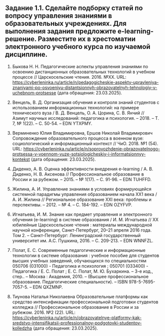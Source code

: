 ## Задание 1.1. Сделайте подборку статей по вопросу управления знаниями в образовательных учреждениях. Для выполнения задания предложите e-learning-решение. Разместите их в хрестоматии электронного учебного курса по изучаемой дисциплине.

1. Быкова Н. Н. Педагогические аспекты управления знаниями по освоению дистанционных образовательных технологий в учебном процессе // Царскосельские чтения. 2016. №XX. URL: https://cyberleninka.ru/article/n/pedagogicheskie-aspekty-upravleniya-znaniyami-po-osvoeniyu-distantsionnyh-obrazovatelnyh-tehnologiy-v-uchebnom-protsesse (дата обращения: 23.03.2025).

2. Венцель, В. Д. Организация обучения и контроля знаний студентов с использованием информационных технологий: на примере технического вуза / В. Д. Венцель, О. А. Цорина, С. В. Янчий // Азимут научных исследований: педагогика и психология. – 2018. – Т. 7, № 1(22). – С. 50-54. – EDN YTXPMY.

3. Верминенко Юлия Владимировна, Ершов Николай Владимирович Сопровождение образовательного процесса в военном вузе: социологический и информационный контекст // ЧиО. 2018. №1 (54). URL: https://cyberleninka.ru/article/n/soprovozhdenie-obrazovatelnogo-protsessa-v-voennom-vuze-sotsiologicheskiy-i-informatsionnyy-kontekst (дата обращения: 23.03.2025).

4. Диденко, А. В. Оценка эффективности внедрения e-learning / А. В. Диденко, Н. В. Аксенова // Профессиональное образование в России и за рубежом. – 2015. – № 1(17). – С. 91-96. – EDN TUHFFD.

5. Жилина, А. И. Управление знаниями в условиях формирующейся системной парадигмы управления образованием начала ХХ1 века / А. И. Жилина // Региональное образование XXI века: проблемы и перспективы. – 2012. – № 4. – С. 184-192. – EDN OZYFVP.

6. Игнатьева, И. М. Знание как предмет управления и электронного обучения (e-learning) в системе образования / И. М. Игнатьева // XX юбилейные Царскосельские чтения : материалы международной научной конференции, Санкт-Петербург, 20–21 апреля 2016 года. Том 2. – Санкт-Петербург: Ленинградский государственный университет им. А.С. Пушкина, 2016. – С. 209-213. – EDN WNNFZL.

7. Полат, Е. С. Современные педагогические и информационные технологии в системе образования : учебное пособие для студентов высших учебных заведений, обучающихся по специальностям 050706 (031000) - Педагогика и психология ; 050701 (033400) - Педагогика / Е. С. Полат ; Е. С. Полат, М. Ю. Бухаркина. – 3-е изд., стер.. – Москва : Академия, 2010. – (Высшее профессиональное образование. Педагогические специальности). – ISBN 978-5-7695-7057-5. – EDN QXZMNP.

8. Тиунова Наталья Николаевна Образовательные платформы как средство интенсификации профессиональной подготовки студентов колледжа // Профессиональное образование в России и за рубежом. 2016. №2 (22). URL: https://cyberleninka.ru/article/n/obrazovatelnye-platformy-kak-sredstvo-intensifikatsii-professionalnoy-podgotovki-studentov-kolledzha (дата обращения: 23.03.2025).
